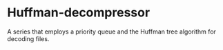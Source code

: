 # Huffman-decompressor
A series that employs a priority queue and the Huffman tree algorithm for decoding files.
